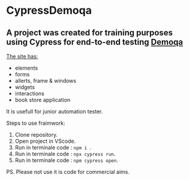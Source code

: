 # CypressDemoqa
## A project was created for training purposes using Cypress for end-to-end testing [Demoqa](https://demoqa.com/)

[The site has:](https://demoqa.com/)
* elements
* forms
* allerts, frame & windows
* widgets
* interactions
* book store application

It is usefull for junior automation tester.

Steps to use fraimwork:
1. Clone repository.
2. Open project in VScode.
3. Run in terminale code : `npm i `.
4. Run in terminale code : `npx cypress run`.
5. Run in terminale code : `npm cypress open`.


PS. Please not use it is  code for commercial aims.